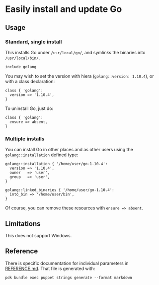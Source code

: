 # Easily install and update Go

## Usage

### Standard, single install

This installs Go under `/usr/local/go/`, and symlinks the binaries into
`/usr/local/bin/`.

``` puppet
include golang
```

You may wish to set the version with hiera (`golang::version: 1.10.4`), or with
a class declaration:

``` puppet
class { 'golang':
  version => '1.10.4',
}
```

To uninstall Go, just do:

``` puppet
class { 'golang':
  ensure => absent,
}
```

### Multiple installs

You can install Go in other places and as other users using the
`golang::installation` defined type:

``` puppet
golang::installation { '/home/user/go-1.10.4':
  version => '1.10.4',
  owner   => 'user',
  group   => 'user',
}

golang::linked_binaries { '/home/user/go-1.10.4':
  into_bin => '/home/user/bin',
}
```

Of course, you can remove these resources with `ensure => absent`.

## Limitations

This does not support Windows.

## Reference

There is specific documentation for individual parameters in
[REFERENCE.md](REFERENCE.md). That file is generated with:

```
pdk bundle exec puppet strings generate --format markdown
```
